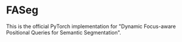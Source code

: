 # FASeg
This is the official PyTorch implementation for "Dynamic Focus-aware Positional Queries for Semantic Segmentation".
